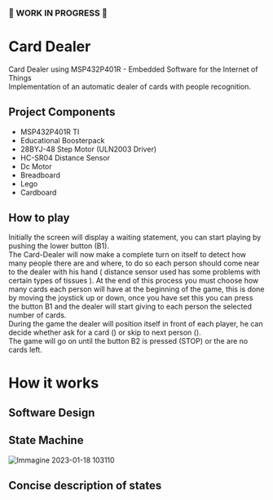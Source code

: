 ###  WORK IN PROGRESS 

# Card Dealer
 Card Dealer using MSP432P401R - Embedded Software for the Internet of Things  
 Implementation of an automatic dealer of cards with people recognition.
 
## Project Components
 - MSP432P401R TI
 - Educational Boosterpack
 - 28BYJ-48 Step Motor (ULN2003 Driver)
 - HC-SR04 Distance Sensor
 - Dc Motor
 - Breadboard
 - Lego
 - Cardboard
 
## How to play
 Initially the screen will display a waiting statement, you can start playing by pushing the lower button (B1).  
 The Card-Dealer will now make a complete turn on itself to detect how many people there are and where, to do so each person should come near to the dealer with his hand ( distance sensor used has some problems with certain types of tissues ). At the end of this process you must choose how many cards each person will have at the beginning of the game, this is done by moving the joystick up or down, once you have set this you can press the button B1 and the dealer will start giving to each person the selected number of cards.  
 During the game the dealer will position itself in front of each player, he can decide whether ask for a card () or skip to next person ().  
 The game will go on until the button B2 is pressed (STOP) or the are no cards left.
 
# How it works

## Software Design

## State Machine
![Immagine 2023-01-18 103110](https://user-images.githubusercontent.com/113623927/213134840-ae089878-d0a2-4a26-8f02-a190b4f40642.png)

## Concise description of states
 
